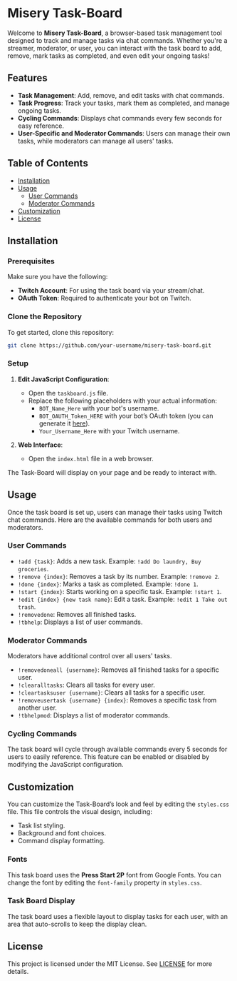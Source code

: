 # Misery Task-Board

Welcome to **Misery Task-Board**, a browser-based task management tool designed to track and manage tasks via chat commands. Whether you're a streamer, moderator, or user, you can interact with the task board to add, remove, mark tasks as completed, and even edit your ongoing tasks!

## Features

- **Task Management**: Add, remove, and edit tasks with chat commands.
- **Task Progress**: Track your tasks, mark them as completed, and manage ongoing tasks.
- **Cycling Commands**: Displays chat commands every few seconds for easy reference.
- **User-Specific and Moderator Commands**: Users can manage their own tasks, while moderators can manage all users' tasks.

## Table of Contents

- [Installation](#installation)
- [Usage](#usage)
  - [User Commands](#user-commands)
  - [Moderator Commands](#moderator-commands)
- [Customization](#customization)
- [License](#license)

## Installation

### Prerequisites

Make sure you have the following:

- **Twitch Account**: For using the task board via your stream/chat.
- **OAuth Token**: Required to authenticate your bot on Twitch.

### Clone the Repository

To get started, clone this repository:

```bash
git clone https://github.com/your-username/misery-task-board.git
```

### Setup

1. **Edit JavaScript Configuration**:
   - Open the `taskboard.js` file.
   - Replace the following placeholders with your actual information:
     - `BOT_Name_Here` with your bot's username.
     - `BOT_OAUTH_Token_HERE` with your bot’s OAuth token (you can generate it [here](https://twitchapps.com/tmi/)).
     - `Your_Username_Here` with your Twitch username.

2. **Web Interface**:
   - Open the `index.html` file in a web browser.

The Task-Board will display on your page and be ready to interact with.

## Usage

Once the task board is set up, users can manage their tasks using Twitch chat commands. Here are the available commands for both users and moderators.

### User Commands

- `!add {task}`: Adds a new task. Example: `!add Do laundry, Buy groceries`.
- `!remove {index}`: Removes a task by its number. Example: `!remove 2`.
- `!done {index}`: Marks a task as completed. Example: `!done 1`.
- `!start {index}`: Starts working on a specific task. Example: `!start 1`.
- `!edit {index} {new task name}`: Edit a task. Example: `!edit 1 Take out trash`.
- `!removedone`: Removes all finished tasks.
- `!tbhelp`: Displays a list of user commands.

### Moderator Commands

Moderators have additional control over all users' tasks.

- `!removedoneall {username}`: Removes all finished tasks for a specific user.
- `!clearalltasks`: Clears all tasks for every user.
- `!cleartasksuser {username}`: Clears all tasks for a specific user.
- `!removeusertask {username} {index}`: Removes a specific task from another user.
- `!tbhelpmod`: Displays a list of moderator commands.

### Cycling Commands

The task board will cycle through available commands every 5 seconds for users to easily reference. This feature can be enabled or disabled by modifying the JavaScript configuration.

## Customization

You can customize the Task-Board’s look and feel by editing the `styles.css` file. This file controls the visual design, including:

- Task list styling.
- Background and font choices.
- Command display formatting.

### Fonts

This task board uses the **Press Start 2P** font from Google Fonts. You can change the font by editing the `font-family` property in `styles.css`.

### Task Board Display

The task board uses a flexible layout to display tasks for each user, with an area that auto-scrolls to keep the display clean.

## License

This project is licensed under the MIT License. See [LICENSE](LICENSE) for more details.
